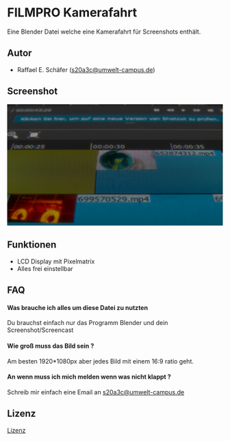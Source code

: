 
# FILMPRO Kamerafahrt

Eine Blender Datei welche eine Kamerafahrt für Screenshots enthält.


## Autor

- Raffael E. Schäfer (s20a3c@umwelt-campus.de)

  
## Screenshot

![Screenshot](https://github.com/RaffaelSchaefer/FILMPRO-Kamerafahrt/blob/master/Source/README/Render.png?raw=true)

  
## Funktionen

- LCD Display mit Pixelmatrix
- Alles frei einstellbar

  
## FAQ

#### Was brauche ich alles um diese Datei zu nutzten

Du brauchst einfach nur das Programm Blender und dein Screenshot/Screencast

#### Wie groß muss das Bild sein ? 

Am besten 1920*1080px aber jedes Bild mit einem 16:9 ratio geht.

#### An wenn muss ich mich melden wenn was nicht klappt ?

Schreib mir einfach eine Email an s20a3c@umwelt-campus.de

  
## Lizenz

[Lizenz](https://choosealicense.com/licenses/unlicense/)

  
